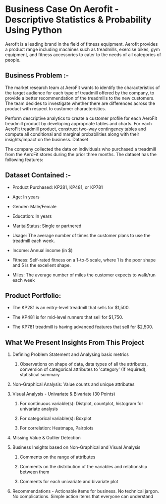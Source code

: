 # Business Case On Aerofit - Descriptive Statistics & Probability Using Python 
Aerofit is a leading brand in the field of fitness equipment. Aerofit provides a product range including machines such as treadmills, exercise bikes, gym equipment, and fitness accessories to cater to the needs of all categories of people.

## Business Problem :-

The market research team at AeroFit wants to identify the characteristics of the target audience for each type of treadmill offered by the company, to provide a better recommendation of the treadmills to the new customers. The team decides to investigate whether there are differences across the product with respect to customer characteristics.

Perform descriptive analytics to create a customer profile for each AeroFit treadmill product by developing appropriate tables and charts.
For each AeroFit treadmill product, construct two-way contingency tables and compute all conditional and marginal probabilities along with their insights/impact on the business.
Dataset

The company collected the data on individuals who purchased a treadmill from the AeroFit stores during the prior three months. The dataset has the following features:

## Dataset Contained :- 

* Product Purchased:	KP281, KP481, or KP781

* Age:	In years

* Gender:	Male/Female

* Education:	In years

* MaritalStatus:	Single or partnered

* Usage:	The average number of times the customer plans to use the treadmill each week.

* Income:	Annual income (in $)

* Fitness:	Self-rated fitness on a 1-to-5 scale, where 1 is the poor shape and 5 is the excellent shape.

* Miles:	The average number of miles the customer expects to walk/run each week

## Product Portfolio:

* The KP281 is an entry-level treadmill that sells for $1,500.

* The KP481 is for mid-level runners that sell for $1,750.

* The KP781 treadmill is having advanced features that sell for $2,500.

## What We Present Insights From This Project

1. Defining Problem Statement and Analysing basic metrics

    1. Observations on shape of data, data types of all the attributes, conversion of categorical attributes to 'category' (If required), statistical summary

2. Non-Graphical Analysis: Value counts and unique attributes

3. Visual Analysis - Univariate & Bivariate (30 Points)
 
   1. For continuous variable(s): Distplot, countplot, histogram for univariate analysis
 
   2. For categorical variable(s): Boxplot
 
   3. For correlation: Heatmaps, Pairplots

4. Missing Value & Outlier Detection

5. Business Insights based on Non-Graphical and Visual Analysis
  
   1. Comments on the range of attributes
  
   2. Comments on the distribution of the variables and relationship between them
  
   3. Comments for each univariate and bivariate plot

6. Recommendations - Actionable items for business.
No technical jargon. No complications. Simple action items that everyone can understand
